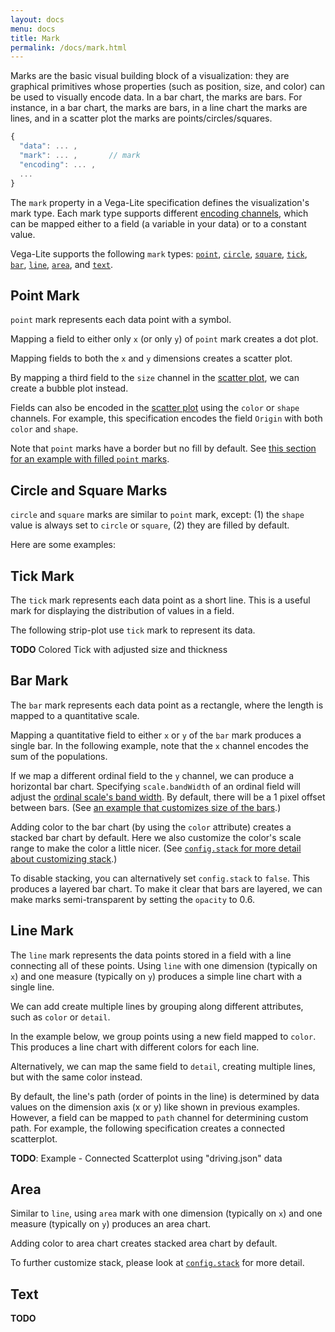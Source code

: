 ```yaml
---
layout: docs
menu: docs
title: Mark
permalink: /docs/mark.html
---
```


Marks are the basic visual building block of a visualization: they are graphical primitives whose properties (such as position, size, and color) can be used to visually encode data. In a bar chart, the marks are bars. For instance, in a bar chart, the marks are bars, in a line chart the marks are lines, and in a scatter plot the marks are points/circles/squares.

```js
{
  "data": ... ,       
  "mark": ... ,       // mark
  "encoding": ... ,
  ...
}
```


The `mark` property in a Vega-Lite specification defines the visualization's mark type.
Each mark type supports different [encoding channels](encoding.html#mark-channel),
which can be mapped either to a field (a variable in your data) or to a constant value.  

<!-- Replace the following list with a table listing mark types and their supported channels. -->

Vega-Lite supports the following `mark` types:
[`point`](#point-mark),
[`circle`](#circle-and-square-marks),
[`square`](#circle-and-square-marks),
[`tick`](#tick-mark),
[`bar`](#bar-mark),
[`line`](#line-mark),
[`area`](#area), and
[`text`](#text).

## Point Mark

`point` mark represents each data point with a symbol.  

Mapping a field to either only `x` (or only `y`) of `point` mark creates a dot plot.

<span class="vl-example" data-name="point_1d" data-dir="docs"></span>

Mapping fields to both the `x` and `y` dimensions creates a scatter plot.

<span class="vl-example" data-name="scatter"></span>

By mapping a third field to the `size` channel in the [scatter plot](#scatter), we can create a bubble plot instead.

<span class="vl-example" data-name="scatter_bubble"></span>


<span class="vl-example" data-name="scatter_color_shape"></span>

Fields can also be encoded in the [scatter plot](#scatter) using the `color` or `shape` channels.
For example, this specification encodes the field `Origin` with both `color` and `shape`.


<span class="vl-example" data-name="scatter_colored_with_shape"></span>


Note that `point` marks have a border but no fill by default.
See [this section for an example with filled `point` marks](config.html#config.mark.filled).

## Circle and Square Marks

`circle` and `square` marks are similar to `point` mark, except:
(1) the `shape` value is always set to `circle` or `square`,
(2) they are filled by default.

Here are some examples:

<span class="vl-example" data-name="circle" data-dir="docs"></span>

<span class="vl-example" data-name="square" data-dir="docs"></span>


## Tick Mark

The `tick` mark represents each data point as a short line.
This is a useful mark for displaying the distribution of values in a field.

The following strip-plot use `tick` mark to represent its data.

<span class="vl-example" data-name="tick"></span>

__TODO__ Colored Tick with adjusted size and thickness

## Bar Mark

The `bar` mark represents each data point as a rectangle, where the length is mapped to a quantitative scale.

Mapping a quantitative field to either `x` or `y` of the `bar` mark produces a single bar.
In the following example, note that the `x` channel encodes the sum of the populations.


<span class="vl-example" data-name="bar_1d" data-dir="docs"></span>


If we map a different ordinal field to the `y` channel, we can produce a horizontal bar chart.
Specifying `scale.bandWidth` of an ordinal field will adjust the [ordinal scale's band width](https://github.com/mbostock/d3/wiki/Ordinal-Scales#ordinal_rangeBands).
By default, there will be a 1 pixel offset between bars.  (See [an example that customizes size of the bars](encoding.html#ex-bar-size).)

<!-- TODO: Need to update docs our and Vega's scale.bandWidth property and link there instead -->

<span class="vl-example" data-name="bar_aggregate"></span>

Adding color to the bar chart (by using the `color` attribute) creates a stacked bar chart by default.  Here we also customize the color's scale range to make the color a little nicer.
(See [`config.stack` for more detail about customizing stack](config.html#stack-config).)


<span class="vl-example" data-name="stacked_bar_population" data-dir="docs"></span>


To disable stacking, you can alternatively set `config.stack` to `false`.
This produces a layered bar chart.
To make it clear that bars are layered, we can make marks semi-transparent by setting the `opacity` to 0.6.

<span class="vl-example" data-name="bar_layered_transparent"></span>

<!-- [Faceting](#encoding.md) a bar chart can produce a grouped bar chart. -->
<!--
- Heat Map
- How orientation is determined
- (Future -- once we have tooltip) -- playing bar's trick with `detail` channel
-->

## Line Mark

The `line` mark represents the data points stored in a field with a line connecting all of these points.
Using `line` with one dimension (typically on `x`) and one measure (typically on `y`) produces a simple line chart with a single line.

<span class="vl-example" data-name="line"></span>


We can add create multiple lines by grouping along different attributes, such as `color` or `detail`.

In the example below, we group points using a new field mapped to `color`. This produces a line chart with different colors for each line.

<span class="vl-example" data-name="line_color"></span>


Alternatively, we can map the same field to `detail`, creating multiple lines, but with the same color instead.

<span class="vl-example" data-name="line_detail"></span>


By default, the line's path (order of points in the line) is determined by data values on the dimension axis (x or y) like shown in previous examples.
However, a field can be mapped to `path` channel for determining custom path.
For example, the following specification creates a connected scatterplot.  

__TODO__: Example - Connected Scatterplot using "driving.json" data

## Area

Similar to `line`, using `area` mark with one dimension (typically on `x`)
and one measure (typically on `y`) produces an area chart.  


Adding color to area chart creates stacked area chart by default.


<!-- normalized area chart -->

To further customize stack, please look at [`config.stack`](config.html#stack-config) for more detail.


## Text

__TODO__
